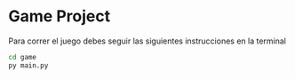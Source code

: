 # Game Project

Para correr el juego debes seguir las siguientes instrucciones en la terminal

```sh
cd game
py main.py
```